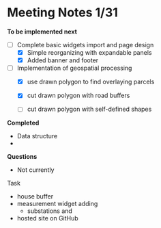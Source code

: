 # Meeting Notes 1/31

**To be implemented next**

- [ ] Complete basic widgets import and page design
  - [x] Simple reorganizing with expandable panels
  - [x] Added banner and footer
- [ ] Implementation of geospatial processing
  - [x] use drawn polygon to find overlaying parcels
  - [x] cut drawn polygon with road buffers
  - [ ] cut drawn polygon with self-defined shapes



**Completed**

- Data structure
- 



**Questions**

- Not currently



Task

- house buffer
- measurement widget adding
  - substations and 
- hosted site on GitHub
